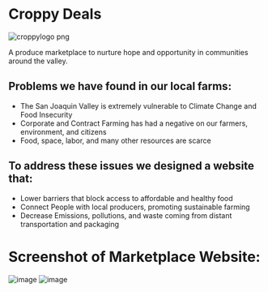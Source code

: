 # Croppy Deals
![croppylogo png](https://github.com/airhornwho/croppydeals/assets/77591592/1968934b-4e6f-41e0-abd0-6830c50ff1ae)

A produce marketplace to nurture hope and opportunity in communities around the valley.

## Problems we have found in our local farms:
- The San Joaquin Valley is extremely vulnerable to Climate Change and Food Insecurity
- Corporate and Contract Farming has had a negative on our farmers, environment, and citizens
- Food, space, labor, and many other resources are scarce
## To address these issues we designed a website that:
- Lower barriers that block access to affordable and healthy food
- Connect People with local producers, promoting sustainable farming
- Decrease Emissions, pollutions, and waste coming from distant transportation and packaging

# Screenshot of Marketplace Website:
![image](https://github.com/airhornwho/croppydeals/assets/77591592/de12123c-6d76-4eb7-b548-b603fd8e476c)
![image](https://github.com/airhornwho/croppydeals/assets/77591592/17cb63ae-023d-478d-afcc-a84980662879)


